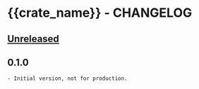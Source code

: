 # {{crate_name}} - CHANGELOG


## [Unreleased]

[Unreleased]: https://github.com/najamelan/{{crate_name}}/compare/0.1.0...dev


## 0.1.0

	- Initial version, not for production.




